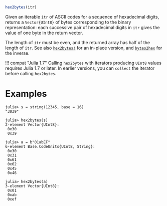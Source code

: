 ```julia
hex2bytes(itr)
```

Given an iterable `itr` of ASCII codes for a sequence of hexadecimal digits, returns a `Vector{UInt8}` of bytes  corresponding to the binary representation: each successive pair of hexadecimal digits in `itr` gives the value of one byte in the return vector.

The length of `itr` must be even, and the returned array has half of the length of `itr`. See also [`hex2bytes!`](@ref) for an in-place version, and [`bytes2hex`](@ref) for the inverse.

!!! compat "Julia 1.7"
    Calling `hex2bytes` with iterators producing `UInt8` values requires Julia 1.7 or later. In earlier versions, you can `collect` the iterator before calling `hex2bytes`.


# Examples

```jldoctest
julia> s = string(12345, base = 16)
"3039"

julia> hex2bytes(s)
2-element Vector{UInt8}:
 0x30
 0x39

julia> a = b"01abEF"
6-element Base.CodeUnits{UInt8, String}:
 0x30
 0x31
 0x61
 0x62
 0x45
 0x46

julia> hex2bytes(a)
3-element Vector{UInt8}:
 0x01
 0xab
 0xef
```
